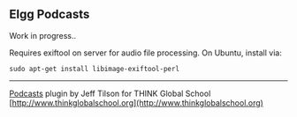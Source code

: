 ## Elgg Podcasts

Work in progress..

Requires exiftool on server for audio file processing.  On Ubuntu, install via:

`sudo apt-get install libimage-exiftool-perl`

---
[Podcasts](https://github.com/THINKGlobalSchool/podcasts) plugin by Jeff Tilson for THINK Global School [http://www.thinkglobalschool.org](http://www.thinkglobalschool.org)
